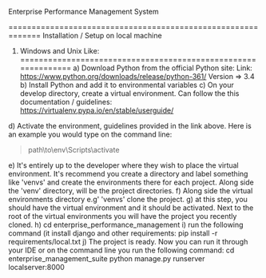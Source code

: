 Enterprise Performance Management System

=============================================================
Installation / Setup on local machine
1. Windows and Unix Like:
==============================================================
a) Download Python from the official Python site: Link: https://www.python.org/downloads/release/python-361/ Version => 3.4
b) Install Python and add it to environmental variables
c) On your develop directory, create a virtual environment. Can follow the this documentation / guidelines:
https://virtualenv.pypa.io/en/stable/userguide/

d) Activate the environment, guidelines provided in the link above. Here is an example you would type on the command line:
 > path\to\env\Scripts\activate

e) It's entirely up to the developer where they wish to place the virtual environment. It's recommend you create a
directory and label something like 'venvs' and create the environments there for each project. Along side the
'venv' directory, will be the project directories.
f) Along side the virtual environments directory e.g' 'venvs' clone the project.
g) at this step, you should have the virtual environment and it should be activated. Next to the root of the virtual
environments you will have the project you recently cloned.
h) cd enterprise_performance_management
i) run the following command (it install django and other requirements:
pip install -r requirements/local.txt
j) The project is ready. Now you can run it through your IDE or on the command line you run the following command:
cd enterprise_management_suite
python manage.py runserver localserver:8000
